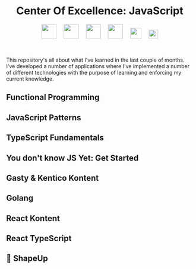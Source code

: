 <h1 align="center">Center Of Excellence: JavaScript</h1>
<p align="center">
  <img src="https://upload.wikimedia.org/wikipedia/commons/thumb/9/99/Unofficial_JavaScript_logo_2.svg/2048px-Unofficial_JavaScript_logo_2.svg.png" width="40" />
  &nbsp;&nbsp;&nbsp;
  <img src="https://iconape.com/wp-content/png_logo_vector/typescript.png" width="40" />
  &nbsp;&nbsp;&nbsp;
  <img src="https://www.gatsbyjs.com/Gatsby-Monogram.svg" width="40" />
  &nbsp;&nbsp;&nbsp;
  <img src="https://upload.wikimedia.org/wikipedia/commons/thumb/4/47/React.svg/1200px-React.svg.png" width="40" />
  &nbsp;&nbsp;&nbsp;
  <img src="https://kontent.ai/img/general/cta-banner-bg.svg" width="30" />
  &nbsp;&nbsp;&nbsp;
  <img src="https://cdn.worldvectorlogo.com/logos/gopher.svg" width="25" />
</p>
<br/ >
<p>
  This repository's all about what I've learned in the last couple of months. 
  I've developed a number of applications where I've implemented a number of different technologies with the purpose of learning and enforcing my current knowledge. 
</p>

## <a href="https://github.com/Unosquare-CoE-JavaScript/yael-yanez/tree/master/Functional%20Programming"></a>Functional Programming
## <a href="https://github.com/Unosquare-CoE-JavaScript/yael-yanez/tree/master/JavaScript%20Patterns"></a>JavaScript Patterns
## <a href="https://github.com/Unosquare-CoE-JavaScript/yael-yanez/tree/master/TypeScript%20Fundamentals"></a>TypeScript Fundamentals
## <a href="https://github.com/Unosquare-CoE-JavaScript/yael-yanez/tree/master/YouDontKnowJSYet_GetStarted"></a> You don't know JS Yet: Get Started
## <a href="https://github.com/Unosquare-CoE-JavaScript/yael-yanez/tree/master/gatsby-portfolio"></a>Gasty & Kentico Kontent
## <a href="https://github.com/Unosquare-CoE-JavaScript/yael-yanez/tree/master/go"></a> Golang
## <a href="https://github.com/Unosquare-CoE-JavaScript/yael-yanez/tree/master/react-kontent"></a>React Kontent
## <a href="https://github.com/Unosquare-CoE-JavaScript/yael-yanez/tree/master/react-typescript"></a> React TypeScript
## <a href="https://github.com/Unosquare-CoE-JavaScript/yael-yanez/tree/master/shapeup"></a>📕 ShapeUp
